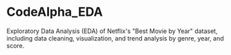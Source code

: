 # CodeAlpha_EDA
Exploratory Data Analysis (EDA) of Netflix's "Best Movie by Year" dataset, including data cleaning, visualization, and trend analysis by genre, year, and score.
